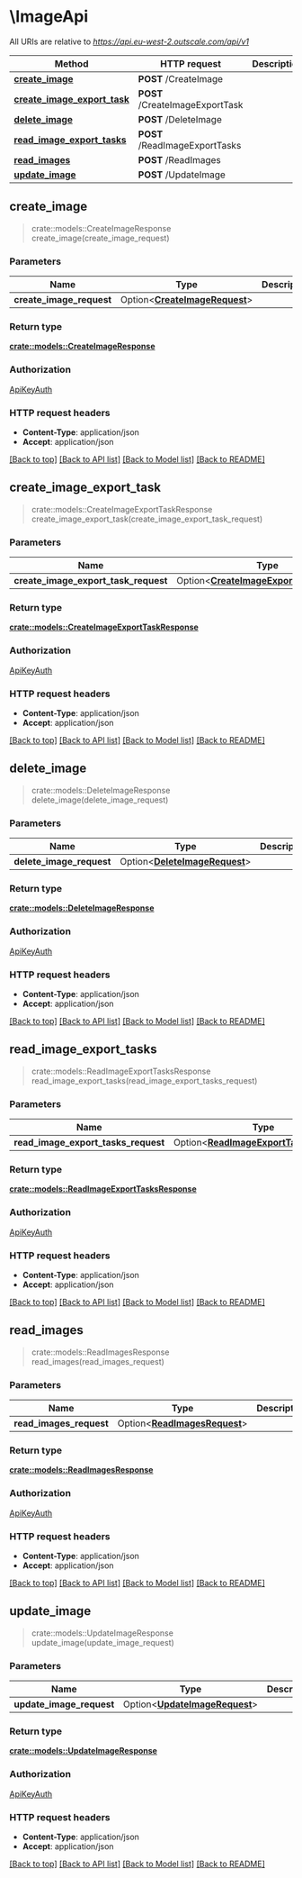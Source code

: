 # \ImageApi

All URIs are relative to *https://api.eu-west-2.outscale.com/api/v1*

Method | HTTP request | Description
------------- | ------------- | -------------
[**create_image**](ImageApi.md#create_image) | **POST** /CreateImage | 
[**create_image_export_task**](ImageApi.md#create_image_export_task) | **POST** /CreateImageExportTask | 
[**delete_image**](ImageApi.md#delete_image) | **POST** /DeleteImage | 
[**read_image_export_tasks**](ImageApi.md#read_image_export_tasks) | **POST** /ReadImageExportTasks | 
[**read_images**](ImageApi.md#read_images) | **POST** /ReadImages | 
[**update_image**](ImageApi.md#update_image) | **POST** /UpdateImage | 



## create_image

> crate::models::CreateImageResponse create_image(create_image_request)


### Parameters


Name | Type | Description  | Required | Notes
------------- | ------------- | ------------- | ------------- | -------------
**create_image_request** | Option<[**CreateImageRequest**](CreateImageRequest.md)> |  |  |

### Return type

[**crate::models::CreateImageResponse**](CreateImageResponse.md)

### Authorization

[ApiKeyAuth](../README.md#ApiKeyAuth)

### HTTP request headers

- **Content-Type**: application/json
- **Accept**: application/json

[[Back to top]](#) [[Back to API list]](../README.md#documentation-for-api-endpoints) [[Back to Model list]](../README.md#documentation-for-models) [[Back to README]](../README.md)


## create_image_export_task

> crate::models::CreateImageExportTaskResponse create_image_export_task(create_image_export_task_request)


### Parameters


Name | Type | Description  | Required | Notes
------------- | ------------- | ------------- | ------------- | -------------
**create_image_export_task_request** | Option<[**CreateImageExportTaskRequest**](CreateImageExportTaskRequest.md)> |  |  |

### Return type

[**crate::models::CreateImageExportTaskResponse**](CreateImageExportTaskResponse.md)

### Authorization

[ApiKeyAuth](../README.md#ApiKeyAuth)

### HTTP request headers

- **Content-Type**: application/json
- **Accept**: application/json

[[Back to top]](#) [[Back to API list]](../README.md#documentation-for-api-endpoints) [[Back to Model list]](../README.md#documentation-for-models) [[Back to README]](../README.md)


## delete_image

> crate::models::DeleteImageResponse delete_image(delete_image_request)


### Parameters


Name | Type | Description  | Required | Notes
------------- | ------------- | ------------- | ------------- | -------------
**delete_image_request** | Option<[**DeleteImageRequest**](DeleteImageRequest.md)> |  |  |

### Return type

[**crate::models::DeleteImageResponse**](DeleteImageResponse.md)

### Authorization

[ApiKeyAuth](../README.md#ApiKeyAuth)

### HTTP request headers

- **Content-Type**: application/json
- **Accept**: application/json

[[Back to top]](#) [[Back to API list]](../README.md#documentation-for-api-endpoints) [[Back to Model list]](../README.md#documentation-for-models) [[Back to README]](../README.md)


## read_image_export_tasks

> crate::models::ReadImageExportTasksResponse read_image_export_tasks(read_image_export_tasks_request)


### Parameters


Name | Type | Description  | Required | Notes
------------- | ------------- | ------------- | ------------- | -------------
**read_image_export_tasks_request** | Option<[**ReadImageExportTasksRequest**](ReadImageExportTasksRequest.md)> |  |  |

### Return type

[**crate::models::ReadImageExportTasksResponse**](ReadImageExportTasksResponse.md)

### Authorization

[ApiKeyAuth](../README.md#ApiKeyAuth)

### HTTP request headers

- **Content-Type**: application/json
- **Accept**: application/json

[[Back to top]](#) [[Back to API list]](../README.md#documentation-for-api-endpoints) [[Back to Model list]](../README.md#documentation-for-models) [[Back to README]](../README.md)


## read_images

> crate::models::ReadImagesResponse read_images(read_images_request)


### Parameters


Name | Type | Description  | Required | Notes
------------- | ------------- | ------------- | ------------- | -------------
**read_images_request** | Option<[**ReadImagesRequest**](ReadImagesRequest.md)> |  |  |

### Return type

[**crate::models::ReadImagesResponse**](ReadImagesResponse.md)

### Authorization

[ApiKeyAuth](../README.md#ApiKeyAuth)

### HTTP request headers

- **Content-Type**: application/json
- **Accept**: application/json

[[Back to top]](#) [[Back to API list]](../README.md#documentation-for-api-endpoints) [[Back to Model list]](../README.md#documentation-for-models) [[Back to README]](../README.md)


## update_image

> crate::models::UpdateImageResponse update_image(update_image_request)


### Parameters


Name | Type | Description  | Required | Notes
------------- | ------------- | ------------- | ------------- | -------------
**update_image_request** | Option<[**UpdateImageRequest**](UpdateImageRequest.md)> |  |  |

### Return type

[**crate::models::UpdateImageResponse**](UpdateImageResponse.md)

### Authorization

[ApiKeyAuth](../README.md#ApiKeyAuth)

### HTTP request headers

- **Content-Type**: application/json
- **Accept**: application/json

[[Back to top]](#) [[Back to API list]](../README.md#documentation-for-api-endpoints) [[Back to Model list]](../README.md#documentation-for-models) [[Back to README]](../README.md)

